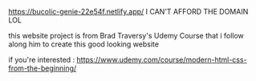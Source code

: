 https://bucolic-genie-22e54f.netlify.app/
I CAN'T AFFORD THE DOMAIN LOL

this website project is from Brad Traversy's Udemy Course that i follow along him to create this good looking website

if you're interested : https://www.udemy.com/course/modern-html-css-from-the-beginning/
